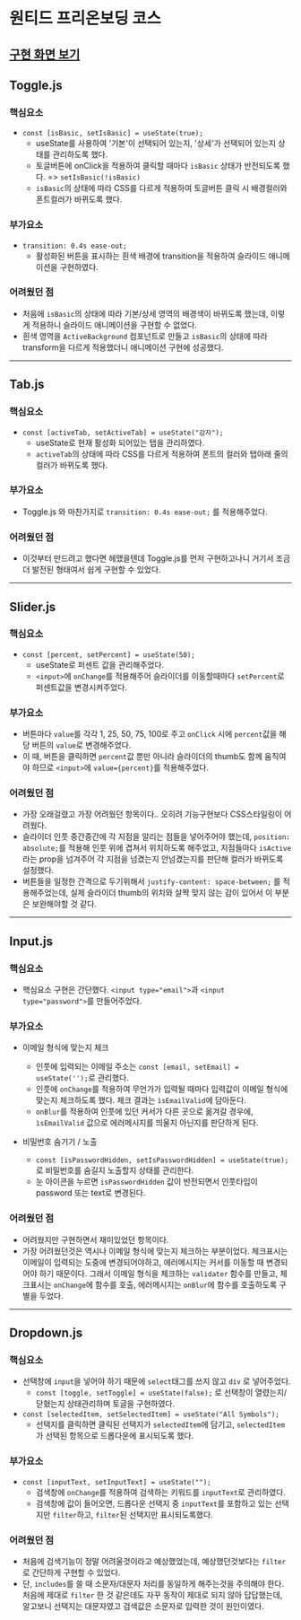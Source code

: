 # 원티드 프리온보딩 코스

## [구현 화면 보기](https://sara-jo.github.io/wanted_pre_onboarding/)

## Toggle.js

### 핵심요소

- `const [isBasic, setIsBasic] = useState(true);`
  - useState를 사용하여 '기본'이 선택되어 있는지, '상세'가 선택되어 있는지 상태를 관리하도록 했다.
  - 토글버튼에 onClick을 적용하여 클릭할 때마다 `isBasic` 상태가 반전되도록 했다. => `setIsBasic(!isBasic)`
  - `isBasic`의 상태에 따라 CSS를 다르게 적용하여 토글버튼 클릭 시 배경컬러와 폰트컬러가 바뀌도록 했다.

### 부가요소

- `transition: 0.4s ease-out;`
  - 활성화된 버튼을 표시하는 흰색 배경에 transition을 적용하여 슬라이드 애니메이션을 구현하였다.

### 어려웠던 점

- 처음에 `isBasic`의 상태에 따라 기본/상세 영역의 배경색이 바뀌도록 했는데, 이렇게 적용하니 슬라이드 애니메이션을 구현할 수 없었다.
- 흰색 영역을 `ActiveBackground` 컴포넌트로 만들고 `isBasic`의 상태에 따라 transform을 다르게 적용했더니 애니메이션 구현에 성공했다.

---

## Tab.js

### 핵심요소

- `const [activeTab, setActiveTab] = useState("감자");`
  - useState로 현재 활성화 되어있는 탭을 관리하였다.
  - `activeTab`의 상태에 따라 CSS를 다르게 적용하여 폰트의 컬러와 탭아래 줄의 컬러가 바뀌도록 했다.

### 부가요소

- Toggle.js 와 마찬가지로 `transition: 0.4s ease-out;` 를 적용해주었다.

### 어려웠던 점

- 이것부터 만드려고 했다면 헤맸을텐데 Toggle.js를 먼저 구현하고나니 거기서 조금 더 발전된 형태여서 쉽게 구현할 수 있었다.

---

## Slider.js

### 핵심요소

- `const [percent, setPercent] = useState(50);`
  - useState로 퍼센트 값을 관리해주었다.
  - `<input>`에 `onChange`를 적용해주어 슬라이더를 이동할때마다 `setPercent`로 퍼센트값을 변경시켜주었다.

### 부가요소

- 버튼마다 `value`를 각각 1, 25, 50, 75, 100로 주고 `onClick` 시에 `percent`값을 해당 버튼의 `value`로 변경해주었다.
- 이 때, 버튼을 클릭하면 `percent`값 뿐만 아니라 슬라이더의 thumb도 함께 움직여야 하므로 `<input>`에 `value={percent}`를 적용해주었다.

### 어려웠던 점

- 가장 오래걸렸고 가장 어려웠던 항목이다.. 오히려 기능구현보다 CSS스타일링이 어려웠다.
- 슬라이더 인풋 중간중간에 각 지점을 알리는 점들을 넣어주어야 했는데, `position: absolute;`를 적용해 인풋 위에 겹쳐서 위치하도록 해주었고, 지점들마다 `isActive`라는 prop을 넘겨주어 각 지점을 넘겼는지 안넘겼는지를 판단해 컬러가 바뀌도록 설정했다.
- 버튼들을 일정한 간격으로 두기위해서 `justify-content: space-between;` 를 적용해주었는데, 실제 슬라이더 thumb의 위치와 살짝 맞지 않는 감이 있어서 이 부분은 보완해야할 것 같다.

---

## Input.js

### 핵심요소

- 핵심요소 구현은 간단했다. `<input type="email">`과 `<input type="password">`를 만들어주었다.

### 부가요소

- 이메일 형식에 맞는지 체크

  - 인풋에 입력되는 이메일 주소는 `const [email, setEmail] = useState('');`로 관리했다.
  - 인풋에 `onChange`를 적용하여 무언가가 입력될 때마다 입력값이 이메일 형식에 맞는지 체크하도록 했다. 체크 결과는 `ìsEmailValid`에 담아둔다.
  - `onBlur`를 적용하여 인풋에 있던 커서가 다른 곳으로 옮겨갈 경우에, `ìsEmailValid` 값으로 에러메시지를 띄울지 아닌지를 판단하게 된다.

- 비밀번호 숨기기 / 노출
  - `const [isPasswordHidden, setIsPasswordHidden] = useState(true);` 로 비밀번호를 숨길지 노출할지 상태를 관리한다.
  - 눈 아이콘을 누르면 `isPasswordHidden` 값이 반전되면서 인풋타입이 password 또는 text로 변경된다.

### 어려웠던 점

- 어려웠지만 구현하면서 재미있었던 항목이다.
- 가장 어려웠던것은 역시나 이메일 형식에 맞는지 체크하는 부분이었다. 체크표시는 이메일이 입력되는 도중에 변경되어야하고, 에러메시지는 커서를 이동할 때 변경되어야 하기 때문이다. 그래서 이메일 형식을 체크하는 `validater` 함수를 만들고, 체크표시는 `onChange`에 함수를 호출, 에러메시지는 `onBlur`에 함수를 호출하도록 구별을 두었다.

---

## Dropdown.js

### 핵심요소

- 선택창에 `input`을 넣어야 하기 때문에 `select`태그를 쓰지 않고 `div` 로 넣어주었다.
  - `const [toggle, setToggle] = useState(false);` 로 선택창이 열렸는지/닫혔는지 상태관리하며 토글을 구현하였다.
- `const [selectedItem, setSelectedItem] = useState("All Symbols");`
  - 선택지를 클릭하면 클릭된 선택지가 `selectedItem`에 담기고, `selectedItem`가 선택된 항목으로 드롭다운에 표시되도록 했다.

### 부가요소

- `const [inputText, setInputText] = useState("");`
  - 검색창에 `onChange`를 적용하여 검색하는 키워드를 `inputText`로 관리하였다.
  - 검색창에 값이 들어오면, 드롭다운 선택지 중 `inputText`를 포함하고 있는 선택지만 `filter`하고, `filter`된 선택지만 표시되도록했다.

### 어려웠던 점

- 처음에 검색기능이 정말 어려울것이라고 예상했었는데, 예상했던것보다는 `filter`로 간단하게 구현할 수 있었다.
- 단, `includes`를 쓸 때 소문자/대문자 처리를 동일하게 해주는것을 주의해야 한다. 처음에 제대로 `filter` 한 것 같은데도 자꾸 동작이 제대로 되지 않아 답답했는데, 알고보니 선택지는 대문자였고 검색값은 소문자로 입력한 것이 원인이였다.
